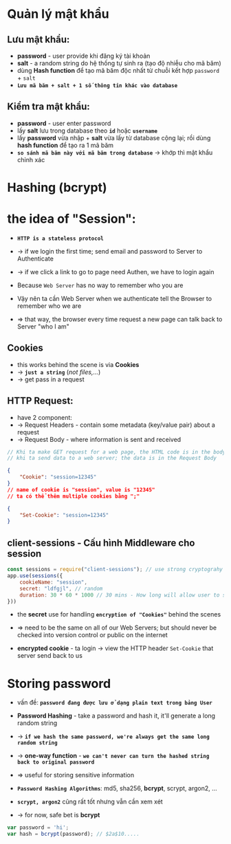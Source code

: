 # Quản lý mật khẩu
## Lưu mật khẩu:
* **password** - user provide khi đăng ký tài khoản
* **salt** - a random string do hệ thống tự sinh ra (tạo độ nhiễu cho mã băm)
* dùng **Hash function** để tạo mã băm độc nhất từ chuỗi kết hợp `password` + `salt`
* **`Lưu mã băm + salt + 1 số thông tin khác vào database`** 

## Kiểm tra mật khẩu:
* **password** - user enter password
* lấy **salt** lưu trong database theo **`id`** hoặc **`username`**
* lấy **password** vừa nhập + **salt** vừa lấy từ database cộng lại; rồi dùng **hash function** để tạo ra 1 mã băm
* **`so sánh mã băm này với mã băm trong database`** -> khớp thì mật khẩu chỉnh xác

# Hashing (bcrypt)

# the idea of "Session":
* **`HTTP is a stateless protocol`** 
* -> if we login the first time; send email and password to Server to Authenticate
* -> if we click a link to go to page need Authen, we have to login again
* Because `Web Server` has no way to remember who you are

* Vậy nên ta cần Web Server when we authenticate tell the Browser to remember who we are
* => that way, the browser every time request a new page can talk back to Server "who I am"

## Cookies
* this works behind the scene is via **Cookies**
* -> **`just a string`** (_not files,..._)
* -> get pass in a request

## HTTP Request:
* have 2 component: 
* -> Request Headers - contain some metadata (key/value pair) about a request
* -> Request Body - where information is sent and received 
```js - VD về "Request body":
// Khi ta make GET request for a web page, the HTML code is in the body 
// khi ta send data to a web server; the data is in the Request Body
```

```json - VD về "Cookie" header
{
    "Cookie": "session=12345"
}
// name of cookie is "session", value is "12345"
// ta có thể thêm multiple cookies bằng ";"
```

```json - Khi ta muốn set 1 Cookie (VD: khi ai đó login và cần remember value)
{
    "Set-Cookie": "session=12345"
}
```

## client-sessions - Cấu hình Middleware cho session

```js - secret, duration, name of "session"
const sessions = require("client-sessions"); // use strong cryptograhy and signing Augorithms
app.use(sessions({
    cookieName: "session",
    secret: "ldfgjl", // random
    duration: 30 * 60 * 1000 // 30 mins - How long will allow user to stay login 
}))
```
* the **secret** use for handling **`encryption of "Cookies"`** behind the scenes
* => need to be the same on all of our Web Servers; but should never be checked into version control or public on the internet

* **encrypted cookie** - ta login -> view the HTTP header `Set-Cookie` that server send back to us  

# Storing password
* vấn đề: **`password đang được lưu ở dạng plain text trong bảng User`**

* **Password Hashing** - take a password and hash it, it'll generate a long random string
* -> **`if we hash the same password, we're always get the same long random string`**
* -> **one-way function** - **`we can't never can turn the hashed string back to original password`** 
* => useful for storing sensitive information

* **`Password Hashing Algorithms`**: md5, sha256, **bcrypt**, scrypt, argon2, ...
* **`scrypt, argon2`** cũng rất tốt nhưng vẫn cần xem xét
* -> for now, safe bet is **bcrypt**

```js - "bcrypt" function
var password = 'hi';
var hash = bcrypt(password); // $2a$10.....
```
